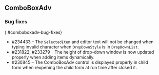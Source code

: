 ## ComboBoxAdv
 
### Bug fixes
{:#comboboxadv-bug-fixes}
 
* \#234433 – The `SelectedItem` and editor text will not be changed when typing invalid character when `DropDownStyle` is in `DropDownList`.
* \#231822, #233279 – The height of drop-down window is now updated properly when adding items dynamically.
* \#230845 – The ComboBoxAdv control is displayed properly in child form when reopening the child form at run time after closed it.

